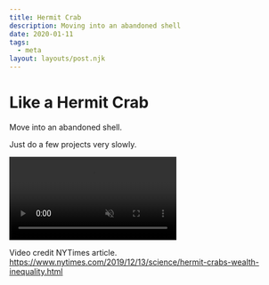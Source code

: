 ```yaml
---
title: Hermit Crab
description: Moving into an abandoned shell
date: 2020-01-11
tags:
  - meta
layout: layouts/post.njk
---
```


# Like a Hermit Crab

Move into an abandoned shell.

Just do a few projects very slowly.

<video src="https://vp.nyt.com/video/2019/12/12/84254_1_12tb-hermitcrab-video_wg_720p.mp4" class="css-c7hxrg" muted="" loop="" autoplay="" playsinline=""></video>

Video credit NYTimes article.  https://www.nytimes.com/2019/12/13/science/hermit-crabs-wealth-inequality.html

